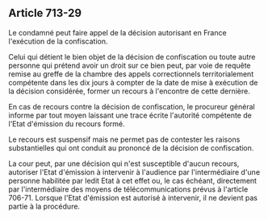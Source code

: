 Article 713-29
----
Le condamné peut faire appel de la décision autorisant en France l'exécution de
la confiscation.

Celui qui détient le bien objet de la décision de confiscation ou toute autre
personne qui prétend avoir un droit sur ce bien peut, par voie de requête remise
au greffe de la chambre des appels correctionnels territorialement compétente
dans les dix jours à compter de la date de mise à exécution de la décision
considérée, former un recours à l'encontre de cette dernière.

En cas de recours contre la décision de confiscation, le procureur général
informe par tout moyen laissant une trace écrite l'autorité compétente de l'Etat
d'émission du recours formé.

Le recours est suspensif mais ne permet pas de contester les raisons
substantielles qui ont conduit au prononcé de la décision de confiscation.

La cour peut, par une décision qui n'est susceptible d'aucun recours, autoriser
l'Etat d'émission à intervenir à l'audience par l'intermédiaire d'une personne
habilitée par ledit Etat à cet effet ou, le cas échéant, directement par
l'intermédiaire des moyens de télécommunications prévus à l'article 706-71.
Lorsque l'Etat d'émission est autorisé à intervenir, il ne devient pas partie à
la procédure.
